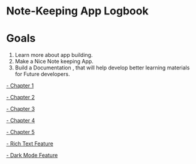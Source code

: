# Note-Keeping App Logbook

# Goals

1. Learn more about app building.
2. Make a Nice Note keeping App.
3. Build a Documentation , that will help develop better learning materials for Future developers.


[- Chapter 1](chapters/chapter_1.md)


[- Chapter 2](chapters/chapter_2.md)


[- Chapter 3](chapters/chapter_3.md)

[- Chapter 4](chapters/chapter_4.md)

[- Chapter 5](chapters/chapter_5.md)

[- Rich Text Feature](chapters/richtext.md)


[- Dark Mode Feature](chapters/darkmode.md)

